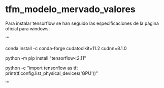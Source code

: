 # tfm_modelo_mervado_valores

Para instalar tensorflow se han seguido las especificaciones de la página oficial para windows:

'''

conda install -c conda-forge cudatoolkit=11.2 cudnn=8.1.0

python -m pip install "tensorflow<2.11"

python -c "import tensorflow as tf; print(tf.config.list_physical_devices('GPU'))"

'''